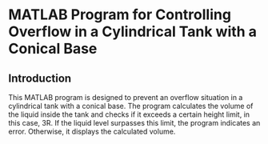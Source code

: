 # MATLAB Program for Controlling Overflow in a Cylindrical Tank with a Conical Base

## Introduction

This MATLAB program is designed to prevent an overflow situation in a cylindrical tank with a conical base. The program calculates the volume of the liquid inside the tank and checks if it exceeds a certain height limit, in this case, 3R. If the liquid level surpasses this limit, the program indicates an error. Otherwise, it displays the calculated volume.
